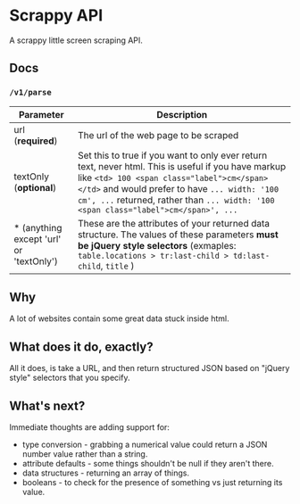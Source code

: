 # Scrappy API
A scrappy little screen scraping API.

## Docs

### `/v1/parse`

Parameter | Description
---|---
url (**required**) | The url of the web page to be scraped
textOnly (**optional**) | Set this to true if you want to only ever return text, never html. This is useful if you have markup like  `<td> 100 <span class="label">cm</span></td>` and would prefer to have `... width: '100 cm', ...` returned, rather than `... width: '100 <span class="label">cm</span>', ...`
* (anything except 'url' or 'textOnly') | These are the attributes of your returned data structure. The values of these parameters **must be jQuery style selectors** (exmaples: `table.locations > tr:last-child > td:last-child`, `title` )

## Why
A lot of websites contain some great data stuck inside html.

## What does it do, exactly?
All it does, is take a URL, and then return structured JSON based on "jQuery style" selectors that you specify.


## What's next?
Immediate thoughts are adding support for:
  - type conversion - grabbing a numerical value could return a JSON number value rather than a string.
  - attribute defaults - some things shouldn't be null if they aren't there.
  - data structures - returning an array of things.
  - booleans - to check for the presence of something vs just returning its value.
